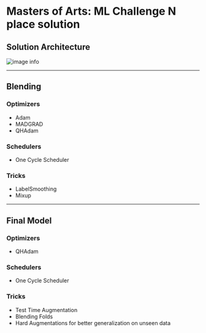 # Masters of Arts: ML Challenge N place solution

## Solution Architecture
![image info](./imgs/dio.png)

---
## Blending
### Optimizers
 - Adam
 - MADGRAD
 - QHAdam
### Schedulers
 - One Cycle Scheduler 
### Tricks
 - LabelSmoothing
 - Mixup
---
## Final Model
### Optimizers
 - QHAdam
### Schedulers
 - One Cycle Scheduler 
### Tricks
 - Test Time Augmentation
 - Blending Folds
 - Hard Augmentations for better generalization on unseen data